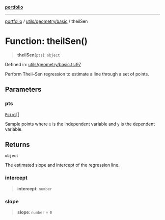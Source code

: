 [**portfolio**](../../../../README.md)

***

[portfolio](../../../../modules.md) / [utils/geometry/basic](../README.md) / theilSen

# Function: theilSen()

> **theilSen**(`pts`): `object`

Defined in: [utils/geometry/basic.ts:97](https://github.com/tnorlund/Portfolio/blob/2543eeb40a5e6c83890983342b6e4d50a7a56c54/portfolio/utils/geometry/basic.ts#L97)

Perform Theil–Sen regression to estimate a line through a set of
points.

## Parameters

### pts

[`Point`](../interfaces/Point.md)[]

Sample points where `x` is the independent variable and
`y` is the dependent variable.

## Returns

`object`

The estimated slope and intercept of the regression line.

### intercept

> **intercept**: `number`

### slope

> **slope**: `number` = `0`
